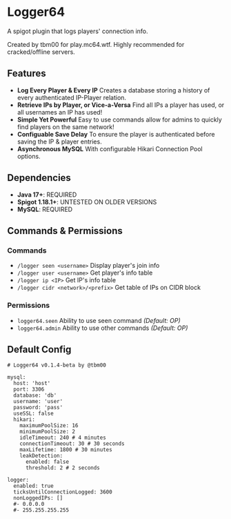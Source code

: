 # Logger64
A spigot plugin that logs players' connection info.

Created by tbm00 for play.mc64.wtf. Highly recommended for cracked/offline servers.

## Features
- **Log Every Player & Every IP** Creates a database storing a history of every authenticated IP-Player relation.
- **Retrieve IPs by Player, or Vice-a-Versa** Find all IPs a player has used, or all usernames an IP has used!
- **Simple Yet Powerful** Easy to use commands allow for admins to quickly find players on the same network!
- **Configuable Save Delay** To ensure the player is authenticated before saving the IP & player entries.
- **Asynchronous MySQL** With configurable Hikari Connection Pool options.

## Dependencies
- **Java 17+**: REQUIRED
- **Spigot 1.18.1+**: UNTESTED ON OLDER VERSIONS
- **MySQL**: REQUIRED

## Commands & Permissions
### Commands
- `/logger seen <username>` Display player's join info
- `/logger user <username>` Get player's info table
- `/logger ip <IP>` Get IP's info table
- `/logger cidr <network>/<prefix>` Get table of IPs on CIDR block

### Permissions
- `logger64.seen` Ability to use seen command *(Default: OP)*
- `logger64.admin` Ability to use other commands *(Default: OP)*

## Default Config
```
# Logger64 v0.1.4-beta by @tbm00

mysql:
  host: 'host'
  port: 3306
  database: 'db'
  username: 'user'
  password: 'pass'
  useSSL: false
  hikari:
    maximumPoolSize: 16
    minimumPoolSize: 2
    idleTimeout: 240 # 4 minutes
    connectionTimeout: 30 # 30 seconds
    maxLifetime: 1800 # 30 minutes
    leakDetection:
      enabled: false
      threshold: 2 # 2 seconds

logger:
  enabled: true
  ticksUntilConnectionLogged: 3600
  nonLoggedIPs: []
  #- 0.0.0.0
  #- 255.255.255.255
```